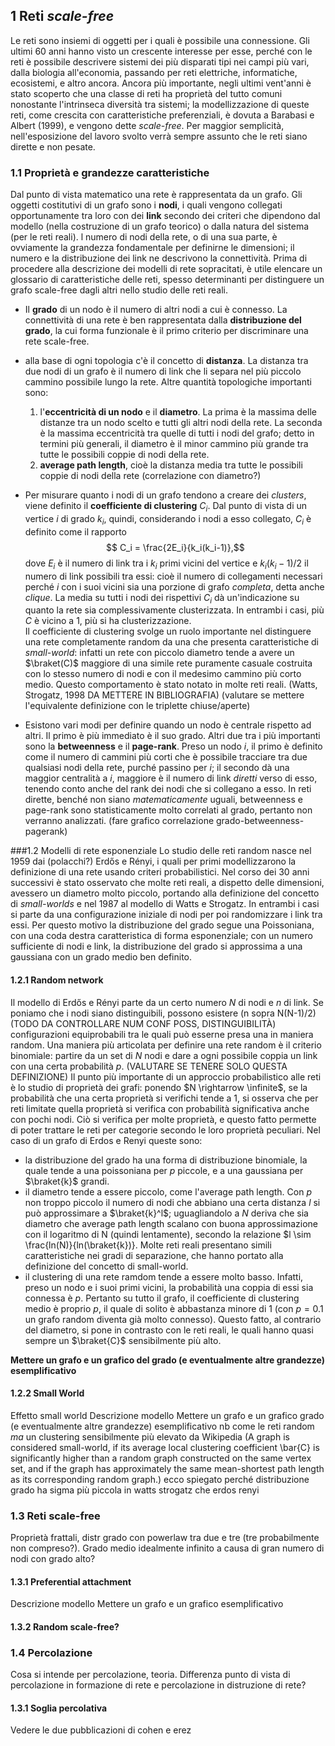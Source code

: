 ## 1   Reti *scale-free*
Le reti sono insiemi di oggetti per i quali è possibile una connessione. Gli ultimi 60 anni hanno visto un crescente interesse per esse, perché con le reti è possibile descrivere sistemi dei più disparati tipi nei campi più vari, dalla biologia all'economia, passando per reti elettriche, informatiche, ecosistemi,  e altro ancora. Ancora più importante, negli ultimi vent'anni è stato scoperto che una classe di reti ha proprietà del tutto comuni nonostante l'intrinseca diversità tra sistemi; la modellizzazione di queste reti, come crescita con caratteristiche preferenziali, è dovuta a Barabasi e Albert (1999), e vengono dette *scale-free*.
Per maggior semplicità, nell'esposizione del lavoro svolto verrà sempre assunto che le reti siano dirette e non pesate.

### 1.1  Proprietà e grandezze caratteristiche
Dal punto di vista matematico una rete è rappresentata da un grafo. Gli oggetti costitutivi di un grafo sono i **nodi**, i quali vengono collegati opportunamente tra loro con dei **link** secondo dei criteri che dipendono dal modello (nella costruzione di un grafo teorico) o dalla natura del sistema (per le reti reali). l numero di nodi della rete, o di una sua parte, è ovviamente la grandezza fondamentale per definirne le dimensioni; il numero e la distribuzione dei link ne descrivono la connettività.
Prima di procedere alla descrizione dei modelli di rete sopracitati, è utile elencare un glossario di caratteristiche delle reti, spesso determinanti per distinguere un grafo scale-free dagli altri nello studio delle reti reali.

* Il **grado** di un nodo è il numero di altri nodi a cui è connesso. La connettività di una rete è ben rappresentata dalla **distribuzione del grado**, la cui forma funzionale è il primo criterio per discriminare una rete scale-free.
* alla base di ogni topologia c'è il concetto di **distanza**. La distanza tra due nodi di un grafo è il numero di link che li separa nel più piccolo cammino possibile lungo la rete. Altre quantità topologiche importanti sono:
	1. l'**eccentricità di un nodo** e il **diametro**. La prima è la massima delle distanze tra un nodo scelto e tutti gli altri nodi della rete. La seconda è la massima eccentricità tra quelle di tutti i nodi del grafo; detto in termini più generali, il diametro è il minor cammino più grande tra tutte le possibili coppie di nodi della rete.
	2. **average path length**, cioè la distanza media tra tutte le possibili coppie di nodi della rete (correlazione con diametro?)
* Per misurare quanto i nodi di un grafo tendono a creare dei *clusters*, viene definito il **coefficiente di clustering** $C_i$. Dal punto di vista di un vertice $i$ di grado $k_i$, quindi, considerando i nodi a esso collegato, $C_i$ è definito come il rapporto
$$ C_i = \frac{2E_i}{k_i(k_i-1)},$$
dove $E_i$ è il numero di link tra i $k_i$ primi vicini del vertice e $k_i(k_i-1)/2$ il numero di link possibili tra essi: cioè il numero di collegamenti necessari perché $i$ con i suoi vicini sia una porzione di grafo *completa*, detta anche *clique*. La media su tutti i nodi dei rispettivi $C_i$ dà un'indicazione su quanto la rete sia complessivamente clusterizzata. In entrambi i casi, più $C$ è vicino a $1$, più si ha clusterizzazione.  
Il coefficiente di clustering svolge un ruolo importante nel distinguere una rete completamente random da una che presenta caratteristiche di *small-world*: infatti un rete con piccolo diametro tende a avere un $\braket(C)$ maggiore di una simile rete puramente casuale costruita con lo stesso numero di nodi e con il medesimo cammino più corto medio. Questo comportamento è stato notato in molte reti reali. (Watts, Strogatz, 1998 DA METTERE IN BIBLIOGRAFIA) (valutare se mettere l'equivalente definizione con le triplette chiuse/aperte)


* Esistono vari modi per definire quando un nodo è centrale rispetto ad altri. Il primo è più immediato è il suo grado. Altri due tra i più importanti sono la **betweenness** e il **page-rank**. Preso un nodo $i$, il primo è definito come il numero di cammini più corti che è possibile tracciare tra due qualsiasi nodi della rete, purché passino per $i$; il secondo dà una maggior centralità a $i$, maggiore è il numero di link *diretti* verso di esso, tenendo conto anche del rank dei nodi che si collegano a esso. In reti dirette, benché non siano *matematicamente* uguali, betweenness e page-rank sono statisticamente molto correlati al grado, pertanto non verranno analizzati. (fare grafico correlazione grado-betweenness-pagerank)

###1.2 Modelli di rete esponenziale 
Lo studio delle reti random nasce nel 1959 dai (polacchi?) Erdős e Rényi, i quali per primi modellizzarono la definizione di una rete usando criteri probabilistici. Nel corso dei 30 anni successivi è stato osservato che molte reti reali, a dispetto delle dimensioni, avessero un diametro molto piccolo, portando alla definizione del concetto di *small-worlds* e nel 1987 al modello di Watts e Strogatz.
In entrambi i casi si parte da una configurazione iniziale di nodi per poi randomizzare i link tra essi. Per questo motivo la distribuzione del grado segue una Poissoniana, con una coda destra caratteristica di forma esponenziale; con un numero sufficiente di nodi e link, la distribuzione del grado si approssima a una gaussiana con un grado medio ben definito.

#### 1.2.1 Random network
Il modello di Erdős e Rényi parte da un certo numero $N$ di nodi e $n$ di link. Se poniamo che i nodi siano distinguibili, possono esistere (n sopra N(N-1)/2) (TODO DA CONTROLLARE NUM CONF POSS, DISTINGUIBILITÀ) configurazioni equiprobabili tra le quali può esserne presa una in maniera random. Una maniera più articolata per definire una rete random è il criterio binomiale: partire da un set di $N$ nodi e dare a ogni possibile coppia un link con una certa probabilità  $p$. (VALUTARE SE TENERE SOLO QUESTA DEFINIZIONE)
Il punto più importante di un approccio probabilistico alle reti è lo studio di proprietà dei grafi: ponendo $N \rightarrow \infinite$, se la probabilità che una certa proprietà si verifichi tende a 1, si osserva che per reti limitate quella proprietà si verifica con probabilità significativa anche con pochi nodi. Ciò si verifica per molte proprietà, e questo fatto permette di poter trattare le reti per categorie secondo le loro proprietà peculiari.
Nel caso di un grafo di Erdos e Renyi queste sono:

* la distribuzione del grado ha una forma di distribuzione binomiale, la quale tende a una poissoniana per $p$ piccole, e a una gaussiana per $\braket{k}$ grandi.
* il diametro tende a essere piccolo, come l'average path length. Con $p$ non troppo piccolo il numero di nodi che abbiano una certa distanza $l$ si può approssimare a $\braket{k}^l$; uguagliandolo a $N$ deriva che sia diametro che average path length scalano con buona approssimazione con il logaritmo di N (quindi lentamente), secondo la relazione
$l \sim \frac{ln(N)}{ln(\braket{k})}. Molte reti reali presentano simili caratteristiche nei gradi di separazione, che hanno portato alla definizione del concetto di small-world.
* il clustering di una rete ramdom tende a essere molto basso. Infatti, preso un nodo e i suoi primi vicini, la probabilità una coppia di essi sia connessa è $p$. Pertanto su tutto il grafo, il coefficiente di clustering medio è proprio $p$, il quale di solito è abbastanza minore di 1 (con $p = 0.1$ un grafo random diventa già molto connesso). Questo fatto, al contrario del diametro, si pone in contrasto con le reti reali, le quali hanno quasi sempre un $\braket{C}$ sensibilmente più alto.

**Mettere un grafo e un grafico del grado (e eventualmente altre grandezze) esemplificativo**

#### 1.2.2 Small World
Effetto small world
Descrizione modello
Mettere un grafo e un grafico grado (e eventualmente altre grandezze) esemplificativo
nb come le reti random *ma* un clustering sensibilmente più elevato
da Wikipedia
(A graph is considered small-world, if its average local clustering coefficient \bar{C} is significantly higher than a random graph constructed on the same vertex set, and if the graph has approximately the same mean-shortest path length as its corresponding random graph.)
ecco spiegato perché distribuzione grado ha sigma più piccola in watts strogatz che erdos renyi

### 1.3 Reti scale-free
Proprietà frattali, distr grado con powerlaw tra due e tre (tre probabilmente non compreso?). Grado medio idealmente infinito a causa di gran numero di nodi con grado alto?

#### 1.3.1 Preferential attachment
Descrizione modello
Mettere un grafo e un grafico esemplificativo

#### 1.3.2 Random scale-free?

### 1.4  Percolazione
Cosa si intende per percolazione, teoria. Differenza punto di vista di percolazione in formazione di rete e percolazione in distruzione di rete?

#### 1.3.1  Soglia percolativa
Vedere le due pubblicazioni di cohen e erez
